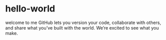 # hello-world
welcome to me
GitHub lets you version your code, collaborate with others, and share what you’ve built with the world. We’re excited to see what you make.
